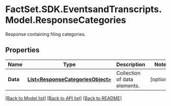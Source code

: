 # FactSet.SDK.EventsandTranscripts.Model.ResponseCategories
Response containing filing categories.

## Properties

Name | Type | Description | Notes
------------ | ------------- | ------------- | -------------
**Data** | [**List&lt;ResponseCategoriesObject&gt;**](ResponseCategoriesObject.md) | Collection of data elements. | [optional] 

[[Back to Model list]](../README.md#documentation-for-models) [[Back to API list]](../README.md#documentation-for-api-endpoints) [[Back to README]](../README.md)

